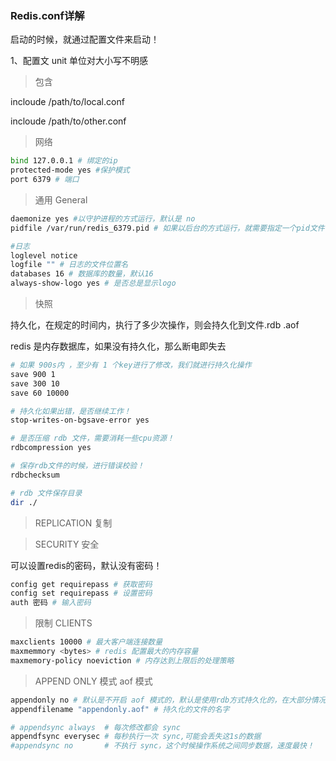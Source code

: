 ### Redis.conf详解

启动的时候，就通过配置文件来启动！

1、配置文 unit 单位对大小写不明感

> 包含

incloude /path/to/local.conf

incloude /path/to/other.conf

> 网络

```bash
bind 127.0.0.1 # 绑定的ip
protected-mode yes #保护模式
port 6379 # 端口
```

> 通用 General

```bash
daemonize yes #以守护进程的方式运行，默认是 no
pidfile /var/run/redis_6379.pid # 如果以后台的方式运行，就需要指定一个pid文件

#日志
loglevel notice
logfile "" # 日志的文件位置名
databases 16 # 数据库的数量，默认16
always-show-logo yes # 是否总是显示logo
```

> 快照

持久化，在规定的时间内，执行了多少次操作，则会持久化到文件.rdb .aof

redis 是内存数据库，如果没有持久化，那么断电即失去

```bash
# 如果 900s内 ，至少有 1 个key进行了修改，我们就进行持久化操作
save 900 1 
save 300 10
save 60 10000

# 持久化如果出错，是否继续工作！
stop-writes-on-bgsave-error yes

# 是否压缩 rdb 文件，需要消耗一些cpu资源！
rdbcompression yes 

# 保存rdb文件的时候，进行错误校验！
rdbchecksum

# rdb 文件保存目录
dir ./
```



> REPLICATION 复制

> SECURITY 安全

可以设置redis的密码，默认没有密码！

```bash
config get requirepass # 获取密码
config set requirepass # 设置密码
auth 密码 # 输入密码
```

> 限制 CLIENTS

```bash
maxclients 10000 # 最大客户端连接数量
maxmemmory <bytes> # redis 配置最大的内存容量
maxmemory-policy noeviction # 内存达到上限后的处理策略
```

> APPEND ONLY 模式 aof 模式

```bash
appendonly no # 默认是不开启 aof 模式的，默认是使用rdb方式持久化的，在大部分情况下，rdb完全够用！
appendfilename "appendonly.aof" # 持久化的文件的名字

# appendsync always  # 每次修改都会 sync 
appendfsync everysec # 每秒执行一次 sync,可能会丢失这1s的数据
#appendsync no 		 # 不执行 sync，这个时候操作系统之间同步数据，速度最快！
```























